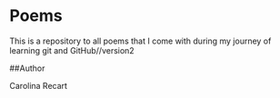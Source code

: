 # Poems 

This is a repository to all poems that I come with during my journey of learning git and GitHub//version2

##Author

Carolina Recart 
